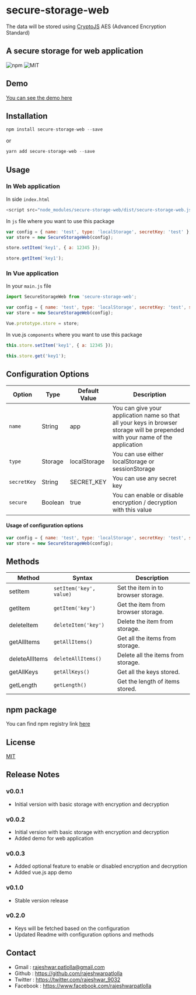 # secure-storage-web
The data will be stored using [CryptoJS](https://github.com/brix/crypto-js) AES (Advanced Encryption Standard)
## A secure storage for web application

![npm](https://img.shields.io/npm/v/secure-storage-web?color=brightgreen&style=plastic) ![MIT](https://img.shields.io/npm/l/secure-storage-web?color=brightgreen&style=plastic)

## Demo

[You can see the demo here](https://rajeshwarpatlolla.github.io/secure-storage-web-demo/)

## Installation

```javascript
npm install secure-storage-web --save
```

or

```javascript
yarn add secure-storage-web --save
```

## Usage

### In Web application
In side `index.html`
```javascript
<script src="node_modules/secure-storage-web/dist/secure-storage-web.js"></script>
````

In `js` file where you want to use this package
```javascript
var config = { name: 'test', type: 'localStorage', secretKey: 'test' };
var store = new SecureStorageWeb(config);

store.setItem('key1', { a: 12345 });

store.getItem('key1');
````
### In Vue application

In your `main.js` file

```javascript
import SecureStorageWeb from 'secure-storage-web';

var config = { name: 'test', type: 'localStorage', secretKey: 'test', secure: true };
var store = new SecureStorageWeb(config);

Vue.prototype.store = store;
```

In vue.js `components` where you want to use this package

```javascript
this.store.setItem('key1', { a: 12345 });

this.store.get('key1');
```

## Configuration Options

Option  | Type | Default Value | Description
------  | ---- | ------------- | -----------
`name`    | String | app |  You can give your application name so that all your keys in browser storage will be prepended with your name of the application
`type`    | Storage | localStorage |  You can use either localStorage or sessionStorage
`secretKey` | String | SECRET_KEY | You can use any secret key
`secure`  | Boolean | true |  You can enable or disable encryption / decryption with this value

#### Usage of configuration options
```javascript
var config = { name: 'test', type: 'localStorage', secretKey: 'test', secure: true };
var store = new SecureStorageWeb(config);
````

## Methods

Method  | Syntax | Description
------  | ------ |  -----------
setItem | `setItem('key', value)` | Set the item in to browser storage.
getItem | `getItem('key')` | Get the item from browser storage.
deleteItem | `deleteItem('key')` | Delete the item from storage.
getAllItems | `getAllItems()` | Get all the items from storage.
deleteAllItems | `deleteAllItems()` | Delete all the items from storage.
getAllKeys | `getAllKeys()` | Get all the keys stored.
getLength | `getLength()` | Get the length of items stored.

## npm package
You can find npm registry link [here](https://www.npmjs.com/package/secure-web-storage)
## License

[MIT](https://github.com/rajeshwarpatlolla/secure-storage-web/blob/master/LICENSE.md)

## Release Notes
### v0.0.1
- Initial version with basic storage with encryption and decryption

### v0.0.2
- Initial version with basic storage with encryption and decryption
- Added demo for web application

### v0.0.3
- Added optional feature to enable or disabled encryption and decryption
- Added vue.js app demo

### v0.1.0
- Stable version release

### v0.2.0
- Keys will be fetched based on the configuration
- Updated Readme with configuration options and methods

## Contact

- Gmail : rajeshwar.patlolla@gmail.com
- Github : https://github.com/rajeshwarpatlolla
- Twitter : https://twitter.com/rajeshwar_9032
- Facebook : https://www.facebook.com/rajeshwarpatlolla
